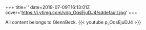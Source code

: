 +++
title=''
date=2019-07-09T16:13:01Z
cover='https://i.ytimg.com/vi/p_OqsEjuDJ4/sddefault.jpg'
+++

All content belongs to GlennBeck.
{{< youtube p_OqsEjuDJ4 >}}

